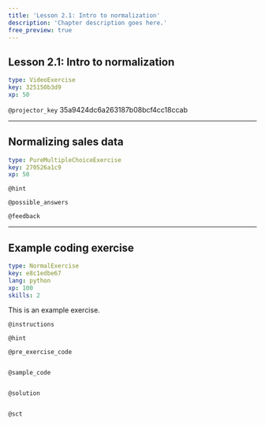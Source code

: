 ```yaml
---
title: 'Lesson 2.1: Intro to normalization'
description: 'Chapter description goes here.'
free_preview: true
---
```


## Lesson 2.1: Intro to normalization

```yaml
type: VideoExercise
key: 325150b3d9
xp: 50
```

`@projector_key`
35a9424dc6a263187b08bcf4cc18ccab

---

## Normalizing sales data

```yaml
type: PureMultipleChoiceExercise
key: 270526a1c9
xp: 50
```



`@hint`


`@possible_answers`


`@feedback`


---

## Example coding exercise

```yaml
type: NormalExercise
key: e8c1edbe67
lang: python
xp: 100
skills: 2
```

This is an example exercise.

`@instructions`


`@hint`


`@pre_exercise_code`
```{python}

```

`@sample_code`
```{python}

```

`@solution`
```{python}

```

`@sct`
```{python}

```
